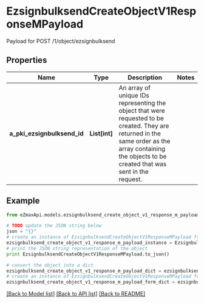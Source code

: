 # EzsignbulksendCreateObjectV1ResponseMPayload

Payload for POST /1/object/ezsignbulksend

## Properties
Name | Type | Description | Notes
------------ | ------------- | ------------- | -------------
**a_pki_ezsignbulksend_id** | **List[int]** | An array of unique IDs representing the object that were requested to be created.  They are returned in the same order as the array containing the objects to be created that was sent in the request. | 

## Example

```python
from eZmaxApi.models.ezsignbulksend_create_object_v1_response_m_payload import EzsignbulksendCreateObjectV1ResponseMPayload

# TODO update the JSON string below
json = "{}"
# create an instance of EzsignbulksendCreateObjectV1ResponseMPayload from a JSON string
ezsignbulksend_create_object_v1_response_m_payload_instance = EzsignbulksendCreateObjectV1ResponseMPayload.from_json(json)
# print the JSON string representation of the object
print EzsignbulksendCreateObjectV1ResponseMPayload.to_json()

# convert the object into a dict
ezsignbulksend_create_object_v1_response_m_payload_dict = ezsignbulksend_create_object_v1_response_m_payload_instance.to_dict()
# create an instance of EzsignbulksendCreateObjectV1ResponseMPayload from a dict
ezsignbulksend_create_object_v1_response_m_payload_form_dict = ezsignbulksend_create_object_v1_response_m_payload.from_dict(ezsignbulksend_create_object_v1_response_m_payload_dict)
```
[[Back to Model list]](../README.md#documentation-for-models) [[Back to API list]](../README.md#documentation-for-api-endpoints) [[Back to README]](../README.md)


